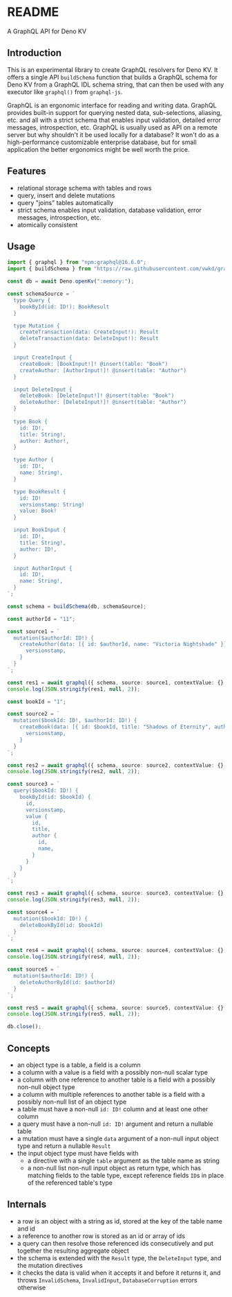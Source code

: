 # README

A GraphQL API for Deno KV



## Introduction

This is an experimental library to create GraphQL resolvers for Deno KV. It offers a single API `buildSchema` function that builds a GraphQL schema for Deno KV from a GraphQL IDL schema string, that can then be used with any executor like `graphql()` from `graphql-js`.

GraphQL is an ergonomic interface for reading and writing data. GraphQL provides built-in support for querying nested data, sub-selections, aliasing, etc. and all with a strict schema that enables input validation, detailed error messages, introspection, etc. GraphQL is usually used as API on a remote server but why shouldn't it be used locally for a database? It won't do as a high-performance customizable enterprise database, but for small application the better ergonomics might be well worth the price.



## Features

- relational storage schema with tables and rows
- query, insert and delete mutations
- query "joins" tables automatically
- strict schema enables input validation, database validation, error messages, introspection, etc.
- atomically consistent



## Usage

```ts
import { graphql } from "npm:graphql@16.6.0";
import { buildSchema } from "https://raw.githubusercontent.com/vwkd/graphql-denokv/main/src/main.ts";

const db = await Deno.openKv(":memory:");

const schemaSource = `
  type Query {
    bookById(id: ID!): BookResult
  }

  type Mutation {
    createTransaction(data: CreateInput!): Result
    deleteTransaction(data: DeleteInput!): Result
  }

  input CreateInput {
    createBook: [BookInput!]! @insert(table: "Book")
    createAuthor: [AuthorInput!]! @insert(table: "Author")
  }

  input DeleteInput {
    deleteBook: [DeleteInput!]! @insert(table: "Book")
    deleteAuthor: [DeleteInput!]! @insert(table: "Author")
  }
  
  type Book {
    id: ID!,
    title: String!,
    author: Author!,
  }

  type Author {
    id: ID!,
    name: String!,
  }

  type BookResult {
    id: ID!
    versionstamp: String!
    value: Book!
  }

  input BookInput {
    id: ID!,
    title: String!,
    author: ID!,
  }

  input AuthorInput {
    id: ID!,
    name: String!,
  }
`;

const schema = buildSchema(db, schemaSource);

const authorId = "11";

const source1 = `
  mutation($authorId: ID!) {
    createAuthor(data: [{ id: $authorId, name: "Victoria Nightshade" }]) {
      versionstamp,
    }
  }
`;

const res1 = await graphql({ schema, source: source1, contextValue: {}, variableValues: { authorId } });
console.log(JSON.stringify(res1, null, 2));

const bookId = "1";

const source2 = `
  mutation($bookId: ID!, $authorId: ID!) {
    createBook(data: [{ id: $bookId, title: "Shadows of Eternity", author: $authorId }]) {
      versionstamp,
    }
  }
`;

const res2 = await graphql({ schema, source: source2, contextValue: {}, variableValues: { bookId, authorId } });
console.log(JSON.stringify(res2, null, 2));

const source3 = `
  query($bookId: ID!) {
    bookById(id: $bookId) {
      id,
      versionstamp,
      value {
        id,  
        title,
        author {
          id,
          name,
        }
      }
    }
  }
`;

const res3 = await graphql({ schema, source: source3, contextValue: {}, variableValues: { bookId } });
console.log(JSON.stringify(res3, null, 2));

const source4 = `
  mutation($bookId: ID!) {
    deleteBookById(id: $bookId)
  }
`;

const res4 = await graphql({ schema, source: source4, contextValue: {}, variableValues: { bookId } });
console.log(JSON.stringify(res4, null, 2));

const source5 = `
  mutation($authorId: ID!) {
    deleteAuthorById(id: $authorId)
  }
`;

const res5 = await graphql({ schema, source: source5, contextValue: {}, variableValues: { authorId } });
console.log(JSON.stringify(res5, null, 2));

db.close();
```



## Concepts

- an object type is a table, a field is a column
- a column with a value is a field with a possibly non-null scalar type
- a column with one reference to another table is a field with a possibly non-null object type
- a column with multiple references to another table is a field with a possibly non-null list of an object type
- a table must have a non-null `id: ID!` column and at least one other column
- a query must have a non-null `id: ID!` argument and return a nullable table
- a mutation must have a single `data` argument of a non-null input object type and return a nullable `Result`
- the input object type must have fields with
  - a directive with a single `table` argument as the table name as string
  - a non-null list non-null input object as return type, which has matching fields to the table type, except reference fields `ID`s in place of the referenced table's type



## Internals

- a row is an object with a string as id, stored at the key of the table name and id
- a reference to another row is stored as an id or array of ids
- a query can then resolve those referenced ids consecutively and put together the resulting aggregate object
- the schema is extended with the `Result` type, the `DeleteInput` type, and the mutation directives
- it checks the data is valid when it accepts it and before it returns it, and throws `InvalidSchema`, `InvalidInput`, `DatabaseCorruption` errors otherwise
